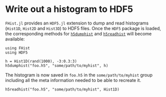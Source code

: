 # Write out a histogram to HDF5

`FHist.jl` provides an `HDF5.jl` extension to dump and read histograms
(`Hist1D`, `Hist2D` and `Hist3D`) to HDF5 files. Once the `HDF5` package is
loaded, the corresponding methods for [`h5dumphist`](@ref) and
[`h5readhist`](@ref) will become available:


```@example 1
using FHist
using HDF5

h = Hist1D(rand(1000), -3:0.3:3)
h5dumphist("foo.h5", "some/path/to/myhist", h)
```

The histogram is now saved in `foo.h5` in the `some/path/to/myhist` group
including all the meta information needed to be able to recreate it.

```@example 1
h5readhist("foo.h5", "some/path/to/myhist", Hist1D)
```

